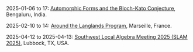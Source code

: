2025-01-06 to 17: [Automorphic Forms and the Bloch-Kato Conjecture](https://www.icts.res.in/program/afbkc2025 "The workshop explores automorphic forms and the Bloch-Kato conjecture, focusing on number theory. Topics include L-functions, Galois representations, and modular forms. Discussions cover applications in theoretical physics, emphasizing connections to quantum field theory and string theory."), Bengaluru, India.

2025-02-10 to 14: [Around the Langlands Program](https://conferences.cirm-math.fr/3498.html "The workshop explores the Langlands program, focusing on automorphic forms and Galois representations. Topics include L-functions, modular forms, and arithmetic geometry. Discussions cover applications in theoretical physics and cryptography, emphasizing connections between number theory and representation theory."), Marseille, France.

2025-04-12 to 2025-04-13: [Southwest Local Algebra Meeting 2025 (SLAM 2025)](https://www.math.ttu.edu/~lchriste/slam2025.html "SLAM 2025 explores local algebra, focusing on commutative and non-commutative structures. Topics include local rings, module theory, and representation theory. Discussions cover applications in quantum mechanics and coding theory, emphasizing algebraic techniques."), Lubbock, TX, USA.


